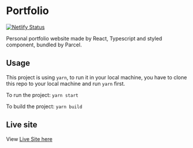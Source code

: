# Portfolio

[![Netlify Status](https://api.netlify.com/api/v1/badges/124b545a-4f90-41dc-bd78-a49a176e0b6b/deploy-status)](https://app.netlify.com/sites/yukicheung-portfolio/deploys)

Personal portfolio website made by React, Typescript and styled component, bundled by Parcel.

## Usage

This project is using `yarn`, to run it in your local machine, you have to clone this repo to your local machine and run `yarn` first.

To run the project:
`yarn start`

To build the project:
`yarn build`

## Live site

View [Live Site here](https://yukicheung.atrera.com)
